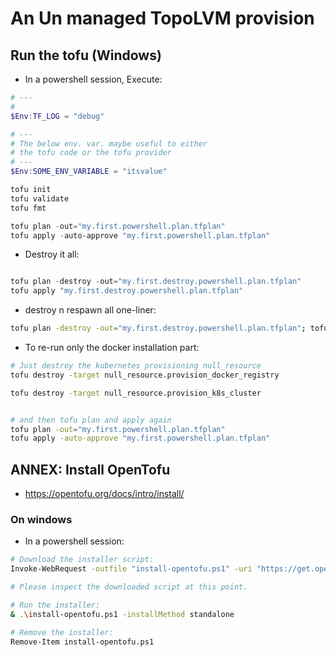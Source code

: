 # An Un managed TopoLVM provision

## Run the tofu (Windows)

* In a powershell session, Execute:

```PowerShell
# ---
#  
$Env:TF_LOG = "debug"

# ---
# The below env. var. maybe useful to either 
# the tofu code or the tofu provider
# ---
$Env:SOME_ENV_VARIABLE = "itsvalue"

tofu init
tofu validate
tofu fmt

tofu plan -out="my.first.powershell.plan.tfplan"
tofu apply -auto-approve "my.first.powershell.plan.tfplan"

```

* Destroy it all:

```PowerShell

tofu plan -destroy -out="my.first.destroy.powershell.plan.tfplan"
tofu apply "my.first.destroy.powershell.plan.tfplan"
```

* destroy n respawn all one-liner:

```bash
tofu plan -destroy -out="my.first.destroy.powershell.plan.tfplan"; tofu apply "my.first.destroy.powershell.plan.tfplan"; tofu plan -out="my.first.powershell.plan.tfplan"; tofu apply -auto-approve "my.first.powershell.plan.tfplan"

```

* To re-run only the docker installation part:

```bash
# Just destroy the kubernetes provisioning null_resource
tofu destroy -target null_resource.provision_docker_registry

tofu destroy -target null_resource.provision_k8s_cluster


# and then tofu plan and apply again
tofu plan -out="my.first.powershell.plan.tfplan"
tofu apply -auto-approve "my.first.powershell.plan.tfplan"

```



## ANNEX: Install OpenTofu

* <https://opentofu.org/docs/intro/install/>

### On windows

* In a powershell session:

```bash
# Download the installer script:
Invoke-WebRequest -outfile "install-opentofu.ps1" -uri "https://get.opentofu.org/install-opentofu.ps1"

# Please inspect the downloaded script at this point.

# Run the installer:
& .\install-opentofu.ps1 -installMethod standalone

# Remove the installer:
Remove-Item install-opentofu.ps1
```

<!--
## Run the teraform (Windows)

* In a powershell session, Execute:

```PowerShell
# ---
#  
$Env:TF_LOG = "debug"
$Env:OCI_GO_SDK_DEBUG = "debug"
# export GOOGLE_APPLICATION_CREDENTIALS={{path}}

# ---
# The below env. var. maybe useful to either the terraform code or 
# ---
$Env:SOME_ENV_VARIABLE = "itsvalue"

terraform init
terraform validate
terraform fmt

terraform plan -out="my.first.powershell.plan.tfplan"
terraform apply -auto-approve "my.first.powershell.plan.tfplan"

```

* Destroy it all:

```PowerShell

terraform plan -destroy -out="my.first.destroy.powershell.plan.tfplan"
terraform apply "my.first.destroy.powershell.plan.tfplan"
```

* destroy n respawn all one-liner:

```bash
terraform plan -destroy -out="my.first.destroy.powershell.plan.tfplan"; terraform apply "my.first.destroy.powershell.plan.tfplan"; terraform plan -out="my.first.powershell.plan.tfplan"; terraform apply -auto-approve "my.first.powershell.plan.tfplan"

```

* To re-run only the docker installation part:

```bash
# Just destroy the kubernetes provisioning null_resource
terraform destroy -target null_resource.provision_docker_registry

terraform destroy -target null_resource.provision_k8s_cluster


# and then terraform plan and apply again
terraform plan -out="my.first.powershell.plan.tfplan"
terraform apply -auto-approve "my.first.powershell.plan.tfplan"

```

-->
